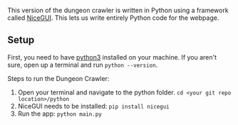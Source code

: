This version of the dungeon crawler is written in Python using a framework called [NiceGUI](https://nicegui.io/). This lets us write entirely Python code for the webpage.

## Setup

First, you need to have [python3](https://www.python.org/downloads/) installed on your machine. If you aren't sure, open up a terminal and run `python --version`.

Steps to run the Dungeon Crawler:

1. Open your terminal and navigate to the python folder. `cd <your git repo location>/python`
2. NiceGUI needs to be installed: `pip install nicegui`
3. Run the app: `python main.py`